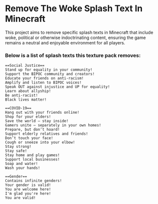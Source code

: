 # Remove The Woke Splash Text In Minecraft
This project aims to remove specific splash texts in Minecraft that include woke, political or otherwise indoctrinating content, ensuring the game remains a neutral and enjoyable environment for all players.

### Below is a list of splash texts this texture pack removes:
```
==Social Justice==
Stand up for equality in your community!
Support the BIPOC community and creators!
Educate your friends on anti-racism!
Amplify and listen to BIPOC voices!
Speak OUT against injustice and UP for equality!
Learn about allyship!
Be anti-racist!
Black lives matter!

==COVID-19==
Hang out with your friends online!
Shop for your elders!
Save the world – stay inside!
Gamers unite – separately in your own homes!
Prepare, but don’t hoard!
Support elderly relatives and friends!
Don’t touch your face!
Cough or sneeze into your elbow!
Stay strong!
Stay safe!
Stay home and play games!
Support local businesses!
Soap and water!
Wash your hands!

==Gender==
Contains infinite genders!
Your gender is valid!
You are welcome here!
I'm glad you're here!
You are valid!
```
